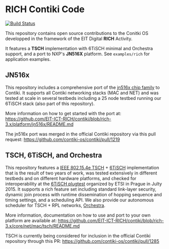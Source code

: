 # RICH Contiki Code

[![Build Status](https://travis-ci.org/EIT-ICT-RICH/contiki.svg?branch=rich-3.x)](https://travis-ci.org/EIT-ICT-RICH/contiki/branches)

This repository contains open source contributions to the Conitki OS developped in the framework of the EIT Digital **RICH** Activity.

It features a **TSCH** implementation with 6TiSCH minimal and Orchestra support, and a port to NXP's **JN516X** platform.
See `examples/rich` for application examples.

## JN516x

This repository includes a comprehensive port of the
[jn516x chip family](http://www.nxp.com/products/microcontrollers/product_series/jn516x)
to Contiki.
It supports all Contiki networking stacks (MAC and NET) and was tested at scale in
several testbeds including a 25 node testbed running our 6TiSCH stack
(also part of this repository).

More information on how to get started with the port at:
https://github.com/EIT-ICT-RICH/contiki/blob/rich-3.x/platform/jn516x/README.md

The jn516x port was merged in the official Contiki repository via this pull request:
https://github.com/contiki-os/contiki/pull/1219

## TSCH, 6TiSCH, and Orchestra

This repository features a
[IEEE 802.15.4e TSCH](http://standards.ieee.org/getieee802/download/802.15.4e-2012.pdf)
+
[6TiSCH](https://datatracker.ietf.org/wg/6tisch)
implementation that is the result of two years of work,
was tested extensively in different testbeds and on different hardware platforms, and checked
for interoperability at the
[6TiSCH plugtest](http://www.etsi.org/news-events/events/942-6tisch-plugtests)
organized by ETSI in Prague in Julty 2015.
It supports a rich feature set including standard link-layer security, dynamic join process with
runtime dissemination of hopping sequence and timing settings, and a scheduling API.
We also provide our autonomous scheduler for TSCH + RPL networks,
[Orchestra](http://www.simonduquennoy.net/papers/duquennoy15orchestra.pdf).

More information, documentation on how to use and port to your own platform are available at:
https://github.com/EIT-ICT-RICH/contiki/blob/rich-3.x/core/net/mac/tsch/README.md

TSCH is currently being considered for inclusion in the official Contiki repository through this PR:
https://github.com/contiki-os/contiki/pull/1285
